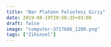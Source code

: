 ```yaml
---
title: "Bar Platoon Felsefesi Giriş"
date: 2019-08-19T20:58:35+03:00
draft: false
image: "computer-3717686_1280.png"
tags: ["Zihinsel"]
---
```


